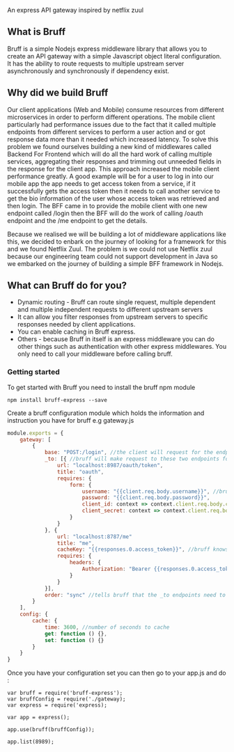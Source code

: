 An express API gateway inspired by netflix zuul

## What is Bruff

Bruff is a simple Nodejs express middleware library that allows you to create an API gateway with a simple
Javascript object literal configuration. It has the ability to route requests to multiple upstream server
asynchronously and synchronously if dependency exist.

## Why did we build Bruff

Our client applications (Web and Mobile) consume resources from different microservices in order to perform
different operations. The mobile client particularly had performance issues due to the fact that it called multiple
endpoints from different services to perform a user action and or got response data more than it needed which increased
latency. To solve this problem we found ourselves building a new kind of middlewares called Backend For Frontend which will
do all the hard work of calling multiple services, aggregating their responses and trimming out unneeded fields in the response
for the client app. This approach increased the mobile client performance greatly. 
A good example will be for a user to log in into our mobile app the app needs to get access token from a service, if it
successfully gets the access token then it needs to call another service to get the bio information of the user whose access
token was retrieved and then login. The BFF came in to provide the mobile client with one new endpoint called /login then the 
BFF will do the work of calling /oauth endpoint and the /me endpoint to get the details.

Because we realised we will be building a lot of middleware applications like this, we decided to enbark on the journey
of looking for a framework for this and we found Netflix Zuul. The problem is we could not use Netflix zuul because 
our engineering team could not support development in Java so we embarked on the journey of building a simple BFF framework
in Nodejs.

## What can Bruff do for you?
+ Dynamic routing - Bruff can route single request, multiple dependent and multiple independent requests to different upstream servers
+ It can allow you filter responses from upstream servers to specific responses needed by client applications.
+ You can enable caching in Bruff express.
+ Others - because Bruff in itself is an express middleware you can do other things such as authentication with 
other express middlewares. You only need to call your middleware before calling bruff.

### Getting started
To get started with Bruff you need to install the bruff npm module
```
npm install bruff-express --save
```

Create a bruff configuration module which holds the information and instruction you have for bruff e.g gateway.js

```Javascript
module.exports = {
    gateway: [
        {
            base: "POST:/login", //the client will request for the endpoint
            _to: [{ //bruff will make request to these two endpoints for you
                url: "localhost:8987/oauth/token",
                title: "oauth",
                requires: {
                    form: {
                        username: "{{client.req.body.username}}", //bruff knows to use username from the client request
                        password: "{{client.req.body.password}}",
                        client_id: context => context.client.req.body.clientId,
                        client_secret: context => context.client.req.body.clientSecret
                    }
                }
            }, {
                url: "localhost:8787/me"
                title: "me",
                cacheKey: "{{responses.0.access_token}}", //bruff knows to cache the response of this endpoint with access token from the response of the endpoint above
                requires: {
                    headers: {
                        Authorization: "Bearer {{responses.0.access_token}}" //bruff knows to send the request with header set to access token from response of the request above
                    }
                }
            }],
            order: "sync" //tells bruff that the _to endpoints need to happen one after the other because the last one neeeds the response from the first one
        }
    ],
    config: {
        cache: {
            time: 3600, //number of seconds to cache
            get: function () {},
            set: function () {}
        }
    }
}
```
Once you have your configuration set you can then go to your app.js and do :
```
var bruff = require('bruff-express');
var bruffConfig = require('./gateway);
var express = require('express);

var app = express();

app.use(bruff(bruffConfig));

app.list(8989);
```
